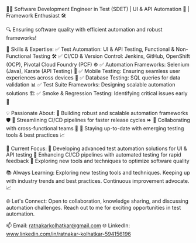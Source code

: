 👨‍💻 Software Development Engineer in Test (SDET) | UI & API Automation 🚀 | Framework Enthusiast 🛠️

🔍 Ensuring software quality with efficient automation and robust frameworks!

🌟 Skills & Expertise:
✅ Test Automation: UI & API Testing, Functional & Non-Functional Testing 🛠️
✅ CI/CD & Version Control: Jenkins, GitHub, OpenShift (OCP), Pivotal Cloud Foundry (PCF) ⚙️
✅ Automation Frameworks: Selenium (Java), Karate (API Testing) 🧰
✅ Mobile Testing: Ensuring seamless user experiences across devices 📱
✅ Database Testing: SQL queries for data validation 📊
✅ Test Suite Frameworks: Designing scalable automation solutions 🏗️
✅ Smoke & Regression Testing: Identifying critical issues early 🚦

💡 Passionate About:
🔹 Building robust and scalable automation frameworks 🛡️
🔹 Streamlining CI/CD pipelines for faster release cycles ⏩
🔹 Collaborating with cross-functional teams 🤝
🔹 Staying up-to-date with emerging testing tools & best practices 📈

🚀 Current Focus:
🔸 Developing advanced test automation solutions for UI & API testing
🔸 Enhancing CI/CD pipelines with automated testing for rapid feedback
🔸 Exploring new tools and techniques to optimize software quality

📚 Always Learning:
Exploring new testing tools and techniques.
Keeping up with industry trends and best practices.
Continuous improvement advocate. 📈

🌐 Let's Connect:
Open to collaboration, knowledge sharing, and discussing automation challenges.
Reach out to me for exciting opportunities in test automation.

📫 Email: ratnakarkolhatkar@gmail.com
🌐 LinkedIn: www.linkedin.com/in/ratnakar-kolhatkar-594156196
